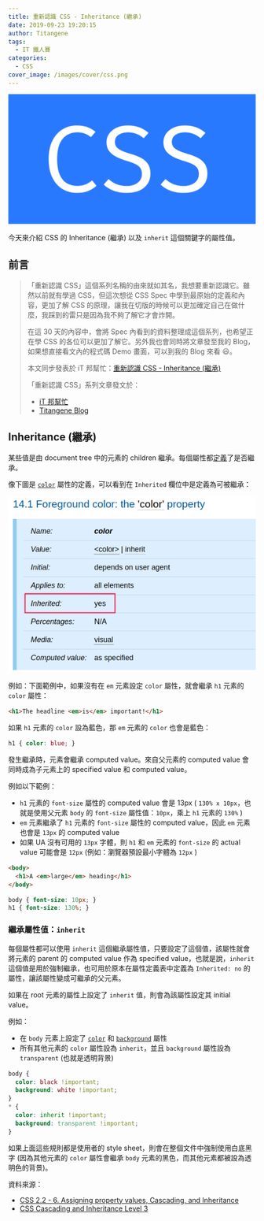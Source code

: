 ```yaml
---
title: 重新認識 CSS - Inheritance (繼承)
date: 2019-09-23 19:20:15
author: Titangene
tags:
  - IT 鐵人賽
categories:
  - CSS
cover_image: /images/cover/css.png
---
```


![](../images/cover/css.png)

今天來介紹 CSS 的 Inheritance (繼承) 以及 `inherit` 這個關鍵字的屬性值。

<!-- more -->

## 前言

> 「重新認識 CSS」這個系列名稱的由來就如其名，我想要重新認識它。雖然以前就有學過 CSS，但這次想從 CSS Spec 中學到最原始的定義和內容，更加了解 CSS 的原理，讓我在切版的時候可以更加確定自己在做什麼，我踩到的雷只是因為我不夠了解它才會炸開。
> 
> 在這 30 天的內容中，會將 Spec 內看到的資料整理成這個系列，也希望正在學 CSS 的各位可以更加了解它。另外我也會同時將文章發至我的 Blog，如果想直接看文內的程式碼 Demo 畫面，可以到我的 Blog 來看 😃。
>
> 本文同步發表於 iT 邦幫忙：[重新認識 CSS - Inheritance (繼承)](https://ithelp.ithome.com.tw/articles/10219679)
> 
> 「重新認識 CSS」系列文章發文於：
> - [iT 邦幫忙](https://ithelp.ithome.com.tw/users/20117586/ironman/2617)
> - [Titangene Blog](https://titangene.github.io/tags/it-%E9%90%B5%E4%BA%BA%E8%B3%BD/)

## Inheritance (繼承)

某些值是由 document tree 中的元素的 children 繼承。每個屬性都[定義](https://www.w3.org/TR/CSS22/about.html#property-defs)了是否繼承。

像下圖是 [`color`](https://www.w3.org/TR/CSS22/colors.html#propdef-color) 屬性的定義，可以看到在 `Inherited` 欄位中是定義為可被繼承：

![](../images/css-Inheritance/2019-09-23-18-40-59.png)

例如：下面範例中，如果沒有在 `em` 元素設定 `color` 屬性，就會繼承 `h1` 元素的 `color` 屬性：

```html
<h1>The headline <em>is</em> important!</h1>
```

如果 `h1` 元素的 `color` 設為藍色，那 `em` 元素的 `color` 也會是藍色：

```css
h1 { color: blue; }
```

發生繼承時，元素會繼承 computed value。來自父元素的 computed value 會同時成為子元素上的 specified value 和 computed value。

例如以下範例：

- `h1` 元素的 `font-size` 屬性的 computed value 會是 13px ( `130% x 10px`，也就是使用父元素 `body` 的 `font-size` 屬性值：`10px`，乘上 `h1` 元素的 `130%` )
- `em` 元素繼承了 `h1` 元素的 `font-size` 屬性的 computed value，因此 `em` 元素也會是 `13px` 的 computed value
- 如果 UA 沒有可用的 `13px` 字體，則 `h1` 和 `em` 元素的 `font-size` 的 actual value 可能會是 `12px` (例如：瀏覽器預設最小字體為 `12px` )

```html
<body>
  <h1>A <em>large</em> heading</h1>
</body>
```

```css
body { font-size: 10px; }
h1 { font-size: 130%; }
```

### 繼承屬性值：`inherit`

每個屬性都可以使用 `inherit` 這個繼承屬性值，只要設定了這個值，該屬性就會將元素的 parent 的 computed value 作為 specified value，也就是說，`inherit` 這個值是用於強制繼承，也可用於原本在屬性定義表中定義為 `Inherited: no` 的屬性，讓該屬性變成可繼承的父元素。

如果在 root 元素的屬性上設定了 `inherit` 值，則會為該屬性設定其 initial value。

例如：
- 在 `body` 元素上設定了 [`color`](https://www.w3.org/TR/CSS22/colors.html#propdef-color) 和 [`background`](https://www.w3.org/TR/CSS22/colors.html#propdef-background) 屬性
- 所有其他元素的 `color` 屬性設為 `inherit`，並且 `background` 屬性設為 `transparent` (也就是透明背景)

```css
body {
  color: black !important; 
  background: white !important;
}
* { 
  color: inherit !important; 
  background: transparent !important;
}
```

如果上面這些規則都是使用者的 style sheet，則會在整個文件中強制使用白底黑字 (因為其他元素的 `color` 屬性會繼承 `body` 元素的黑色，而其他元素都被設為透明色的背景)。

資料來源：
- [CSS 2.2 - 6. Assigning property values, Cascading, and Inheritance](https://www.w3.org/TR/CSS22/cascade.html)
- [CSS Cascading and Inheritance Level 3](https://www.w3.org/TR/css-cascade-3/)